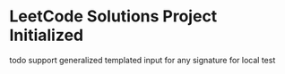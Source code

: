 # LeetCode Solutions Project Initialized

todo support generalized templated input for any signature for local test